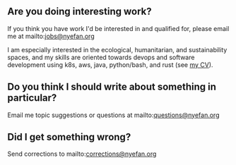 ## Are you doing interesting work?

If you think you have work I'd be interested in and qualified for, please email me at mailto:jobs@nyefan.org

I am especially interested in the ecological, humanitarian, and sustainability spaces, and my skills are oriented 
towards devops and software development using k8s, aws, java, python/bash, and rust (see [my CV](/about)).

## Do you think I should write about something in particular?

Email me topic suggestions or questions at mailto:questions@nyefan.org

## Did I get something wrong?

Send corrections to mailto:corrections@nyefan.org
